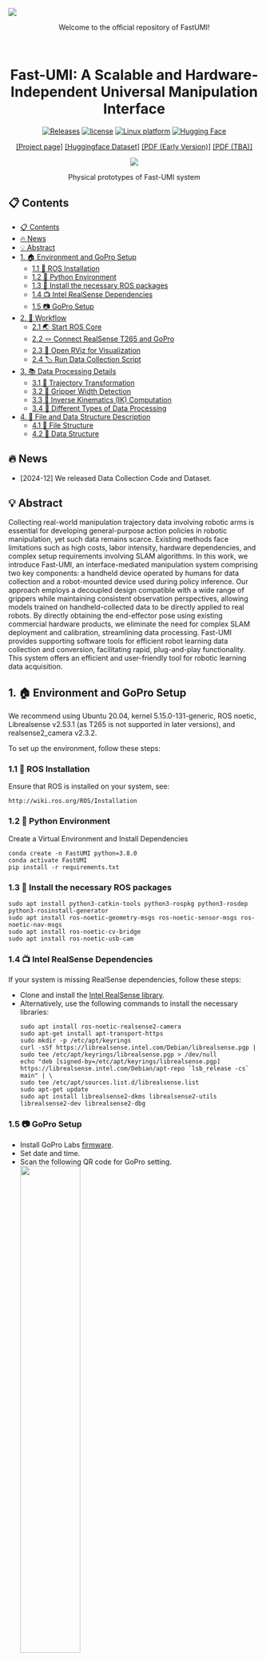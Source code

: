 ![](docs/fastumi-data.png)

<p align="center">
Welcome to the official repository of FastUMI!
</p>

<br>
<p align="center">
<h1 align="center"><strong>Fast-UMI: A Scalable and Hardware-Independent Universal Manipulation Interface</strong></h1>
</p>

<div id="top" align="center">

[![Releases](https://img.shields.io/github/release/Zhefan-Xu/CERLAB-UAV-Autonomy.svg)]([https://github.com/Zhefan-Xu/CERLAB-UAV-Autonomy/releases](https://github.com/zxzm-zak/AlignBot/blob/main/README.md))
[![license](https://img.shields.io/badge/License-MIT-green.svg)](https://opensource.org/licenses/MIT) 
[![Linux platform](https://img.shields.io/badge/platform-linux--64-orange.svg)](https://releases.ubuntu.com/20.04/)
[![Hugging Face](https://img.shields.io/badge/Hugging%20Face-FastUMI_Data-blue.svg)](https://huggingface.co/datasets/cpa2001/FastUMI_Data)

[[Project page]](https://fastumi.com/)
[[Huggingface Dataset]](https://huggingface.co/datasets/IPEC-COMMUNITY/FastUMI-Data)
[[PDF (Early Version)]](https://arxiv.org/abs/2409.19499)
[[PDF (TBA)]](https://fastumi.com/)

![](docs/fastumi.jpg)

Physical prototypes of Fast-UMI system

</div>

## 📋 Contents

- [📋 Contents](#-contents)
- [🔥 News](#-news)
- [💡 Abstract](#-abstract)
- [1. 🏠 Environment and GoPro Setup](#1--environment-and-gopro-setup)
  - [1.1 🚀 ROS Installation](#11--ros-installation)
  - [1.2 🔭 Python Environment](#12--python-environment)
  - [1.3 🛒 Install the necessary ROS packages](#13--install-the-necessary-ros-packages)
  - [1.4 📺 Intel RealSense Dependencies](#14--intel-realsense-dependencies)
  - [1.5 📷 GoPro Setup](#15--gopro-setup)
- [2. 📝 Workflow](#2--workflow)
  - [2.1 🌏 Start ROS Core](#21--start-ros-core)
  - [2.2 🪢 Connect RealSense T265 and GoPro](#22--connect-realsense-t265-and-gopro)
  - [2.3 🎇 Open RViz for Visualization](#23--open-rviz-for-visualization)
  - [2.4 🏷️ Run Data Collection Script](#24-️-run-data-collection-script)
- [3. 📚 Data Processing Details](#3--data-processing-details)
  - [3.1 🤝 Trajectory Transformation](#31--trajectory-transformation)
  - [3.2 📸 Gripper Width Detection](#32--gripper-width-detection)
  - [3.3 🏹 Inverse Kinematics (IK) Computation](#33--inverse-kinematics-ik-computation)
  - [3.4 🎄 Different Types of Data Processing](#34--different-types-of-data-processing)
- [4. 📠 File and Data Structure Description](#4--file-and-data-structure-description)
  - [4.1 📖 File Structure](#41--file-structure)
  - [4.2 📜 Data Structure](#42--data-structure)


## 🔥 News
- [2024-12] We released Data Collection Code and Dataset.

## 💡 Abstract

Collecting real-world manipulation trajectory data involving robotic arms is essential for developing general-purpose action policies in robotic manipulation, yet such data remains scarce. Existing methods face limitations such as high costs, labor intensity, hardware dependencies, and complex setup requirements involving SLAM algorithms. In this work, we introduce Fast-UMI, an interface-mediated manipulation system comprising two key components: a handheld device operated by humans for data collection and a robot-mounted device used during policy inference. Our approach employs a decoupled design compatible with a wide range of grippers while maintaining consistent observation perspectives, allowing models trained on handheld-collected data to be directly applied to real robots. By directly obtaining the end-effector pose using existing commercial hardware products, we eliminate the need for complex SLAM deployment and calibration, streamlining data processing. Fast-UMI provides supporting software tools for efficient robot learning data collection and conversion, facilitating rapid, plug-and-play functionality. This system offers an efficient and user-friendly tool for robotic learning data acquisition.


## 1. 🏠 Environment and GoPro Setup

We recommend using Ubuntu 20.04, kernel 5.15.0-131-generic, ROS noetic, Librealsense v2.53.1 (as T265 is not supported in later versions), and realsense2_camera v2.3.2.

To set up the environment, follow these steps:

### 1.1 🚀 ROS Installation  

Ensure that ROS is installed on your system, see:
    
    http://wiki.ros.org/ROS/Installation

### 1.2 🔭 Python Environment

Create a Virtual Environment and Install Dependencies

    conda create -n FastUMI python=3.8.0
    conda activate FastUMI
    pip install -r requirements.txt

### 1.3 🛒 Install the necessary ROS packages

    sudo apt install python3-catkin-tools python3-rospkg python3-rosdep python3-rosinstall-generator
    sudo apt install ros-noetic-geometry-msgs ros-noetic-sensor-msgs ros-noetic-nav-msgs
    sudo apt install ros-noetic-cv-bridge
    sudo apt install ros-noetic-usb-cam

<!-- Replace `noetic` with your ROS distribution, e.g., `noetic`. -->

### 1.4 📺 Intel RealSense Dependencies
If your system is missing RealSense dependencies, follow these steps:
- Clone and install the [Intel RealSense library](https://github.com/IntelRealSense/librealsense).
- Alternatively, use the following commands to install the necessary libraries:
  ```
  sudo apt install ros-noetic-realsense2-camera
  sudo apt-get install apt-transport-https
  sudo mkdir -p /etc/apt/keyrings
  curl -sSf https://librealsense.intel.com/Debian/librealsense.pgp | sudo tee /etc/apt/keyrings/librealsense.pgp > /dev/null
  echo "deb [signed-by=/etc/apt/keyrings/librealsense.pgp] https://librealsense.intel.com/Debian/apt-repo `lsb_release -cs` main" | \
  sudo tee /etc/apt/sources.list.d/librealsense.list
  sudo apt-get update
  sudo apt install librealsense2-dkms librealsense2-utils librealsense2-dev librealsense2-dbg
  ```

### 1.5 📷 GoPro Setup
* Install GoPro Labs [firmware](https://gopro.github.io/labs/).
* Set date and time.
* Scan the following QR code for GoPro setting.
<br><img width="50%" src="camera_setting_code.jpg">
---

## 2. 📝 Workflow

### 2.1 🌏 Start ROS Core
Start the ROS master node:

    roscore

### 2.2 🪢 Connect RealSense T265 and GoPro
Launch the RealSense and USB camera nodes:

    roslaunch realsense2_camera rs_t265.launch
    roslaunch usb_cam usb_cam-test.launch

### 2.3 🎇 Open RViz for Visualization
Launch RViz:

    rviz

- Add **Odometry** and **Image** topics to visualize the data from the RealSense and GoPro cameras.

### 2.4 🏷️ Run Data Collection Script
- Update the data saving path in the script.
- Run the data collection script:

      python data_collection.py

Alternatively, use the provided shell script.

---

## 3. 📚 Data Processing Details
### 3.1 🤝 Trajectory Transformation
- The raw data consists of the RealSense T265 trajectory.
- An **offset** is added to transform the T265 trajectory into the TCP (Tool Center Point) trajectory.
- Coordinate transformations are applied during this process to map the T265 trajectory to the TCP trajectory.
- The `offset` field in the `config.json` file contains the offsets for the T265 to TCP transformation in the x-axis and z-axis directions.

### 3.2 📸 Gripper Width Detection
- The gripper width is detected using ArUco markers attached to the gripper.
- If any frame fails to detect all the markers, the gripper width is interpolated to ensure complete data.
- The `distances` field in the `config.json` file contains the maximum and minimum pixel distances of the markers in the image (`marker_max` and `marker_min`), as well as the actual maximum gripper width of the robot (`gripper_max`).

### 3.3 🏹 Inverse Kinematics (IK) Computation
- A simple IK computation is implemented to convert TCP data into the corresponding absolute joint angles of the robot arm, which facilitates ACT model training.
- To calculate IK, the distance from the TCP to the flange must be obtained. The `distances` field in the `config.json` file includes this distance as `flange_to_tcp`.

### 3.4 🎄 Different Types of Data Processing
- To accommodate different types of algorithms, the scripts `data_processing_to_joint.py` and `data_processing_to_tcp.py` provide methods for generating the absolute joint angles and TCP data of the robot arm, respectively.
- To ensure compatibility with other UMI-Like datasets and facilitate adaptation to **Diffusion Policy**, we provide the script `data_processing_tcp_to_dp.py` to convert TCP data from HDF5 format into **Zarr** as the container for training datasets. Zarr is similar to HDF5 but offers better flexibility in terms of storage backends, chunking, compression, and parallel access.

## 4. 📠 File and Data Structure Description

### 4.1 📖 File Structure

The file structure generated by the `data_collection.py` script is as follows:

```plaintext
data_dir/
└── dataset/
    └── <task>/
        ├── camera/
        │   ├── temp_video_0.mp4
        │   ├── temp_video_1.mp4
        │   ├── ...
        │   └── images/
        │       ├── 0.jpg
        │       ├── 1.jpg
        │       └── ...
        ├── csv/
        │   ├── temp_trajectory.csv
        │   ├── temp_video_timestamps.csv
        │   ├── frame_timestamps.csv
        │   └── ...
        ├── states.csv
        ├── episode_0.hdf5
        ├── episode_1.hdf5
        └── ... 
```

### 4.2 📜 Data Structure

Below are detailed descriptions of each file generated by `data_collection.py`:

- hdf5

  Purpose: Each HDF5 file corresponds to a single episode and encapsulates both observational data and actions. Below is the hierarchical structure of the HDF5 file:

  ```plaintext
  episode_<idx>.hdf5
  ├── observations/
  │   ├── images/
  │   │   └── <camera_name_1> (Dataset)
  │   └── qpos (Dataset)
  ├── action (Dataset)
  └── attributes/
      └── sim = False
  ```

  Attributes:
  - sim
    - Type: Boolean
    - Value: False
    - Description: Indicates whether the data was recorded in simulation (True) or real-world (False).
  
  Groups and Datasets
  - observations/
    - images/
      - Description: Stores image data from camera.
      - Datasets:
        - front
        - Type: Dataset containing image arrays.
        - Shape: (num_frames, height=1920, width=1080, channels=3)
        - Data Type: uint8
        - Compression: gzip with compression level 4.
    - qpos
      - Type: Dataset
      - Shape: (num_timesteps, 7)
      - Description: Stores position and orientation data for each timestep.
      - Columns: [Pos X, Pos Y, Pos Z, Q_X, Q_Y, Q_Z, Q_W]
  - action
    - Type: Dataset
    - Shape: (num_timesteps, 7)
    - Description: Stores action data corresponding to each timestep. In this script, actions mirror the qpos data.
    - Columns: [Pos X, Pos Y, Pos Z, Q_X, Q_Y, Q_Z, Q_W]

- states.csv

  Purpose: Logs state information including positions and orientations over time for all episodes.

  Columns:
    | Column Name          | Description                                      |
    |----------------------|--------------------------------------------------|
    | Index                | Sequential index of the state entry              |
    | Start Time           | Epoch time when the episode started              |
    | Trajectory Timestamp | Timestamp of the trajectory data                 |
    | Frame Timestamp      | Timestamp of the corresponding video frame       |
    | Pos X, Pos Y, Pos Z  | Position coordinates in 3D space (meters)        |
    | Q_X, Q_Y, Q_Z, Q_W   | Orientation represented as a quaternion          |

- temp_trajectory.csv

  Purpose: Temporarily stores trajectory data (position and orientation) during an episode.

  Columns:
  | Column Name | Description                               |
  |-------------|-------------------------------------------|
  | Timestamp   | Unix timestamp of the trajectory data      |
  | Pos X       | X-coordinate of position (meters)          |
  | Pos Y       | Y-coordinate of position (meters)          |
  | Pos Z       | Z-coordinate of position (meters)          |
  | Q_X         | X-component of orientation quaternion      |
  | Q_Y         | Y-component of orientation quaternion      |
  | Q_Z         | Z-component of orientation quaternion      |
  | Q_W         | W-component of orientation quaternion      |

- temp_video_timestamps.csv

  Purpose: Temporarily stores timestamps corresponding to each video frame.

  Columns:
  | Column Name | Description                             |
  |-------------|-----------------------------------------|
  | Frame Index | Sequential index of the video frame     |
  | Timestamp   | Unix timestamp when the frame was captured |

- frame_timestamps.csv

  Purpose: Records the timestamp of the first frame for each episode.

  Columns:
  | Column Name   | Description                       |
  |---------------|-----------------------------------|
  | Episode Index | Index of the episode              |
  | Timestamp     | Unix timestamp of the first frame |
